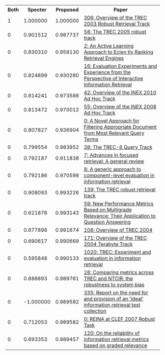 <html><table><tr>
<th>Both</th>
<th>Specter</th>
<th>Proposed</th>
<th>Paper</th>
</tr>
<tr>
<td>1</td>
<td>1.000000</td>
<td>1.000000</td>
<td><a href="https://www.semanticscholar.org/paper/844f00c907585463c2a9fe3d273f6159714d8d6d">306: Overview of the TREC 2003 Robust Retrieval Track</a></td>
</tr>
<tr>
<td>0</td>
<td>0.901512</td>
<td>0.987737</td>
<td><a href="https://www.semanticscholar.org/paper/4a516095f91364db4d0dea01e9c2576000dd7a02">58: The TREC 2005 robust track</a></td>
</tr>
<tr>
<td>0</td>
<td>0.830310</td>
<td>0.958130</td>
<td><a href="https://www.semanticscholar.org/paper/c74a0a079a90c1a9c55fe9e90c2505c586c2362c">2: An Active Learning Approach to Ecien tly Ranking Retrieval Engines</a></td>
</tr>
<tr>
<td>0</td>
<td>0.824899</td>
<td>0.930280</td>
<td><a href="https://www.semanticscholar.org/paper/3dd96d65f1cdd1b4147439ff5bbaedec208ae2e0">16: Evaluation Experiments and Experience from the Perspective of Interactive Information Retrieval</a></td>
</tr>
<tr>
<td>0</td>
<td>0.814241</td>
<td>0.973588</td>
<td><a href="https://www.semanticscholar.org/paper/c35a18a8d370621875094940f8b50595d8fff2aa">42: Overview of the INEX 2010 Ad Hoc Track</a></td>
</tr>
<tr>
<td>0</td>
<td>0.813472</td>
<td>0.970012</td>
<td><a href="https://www.semanticscholar.org/paper/e24c18a38e8e3f2ff6896a89a457324e51b175a6">55: Overview of the INEX 2008 Ad Hoc Track</a></td>
</tr>
<tr>
<td>0</td>
<td>0.807827</td>
<td>0.936904</td>
<td><a href="https://www.semanticscholar.org/paper/a8900c859824e0d8a5339953be02fb0c426c70dc">0: A Novel Approach for Filtering Appropriate Document from Most Relevant Query Terms</a></td>
</tr>
<tr>
<td>0</td>
<td>0.799554</td>
<td>0.983952</td>
<td><a href="https://www.semanticscholar.org/paper/88ab65123f2a842ac8f8843dbd76b62e226b91cb">38: The TREC-8 Query Track</a></td>
</tr>
<tr>
<td>0</td>
<td>0.792187</td>
<td>0.911838</td>
<td><a href="https://www.semanticscholar.org/paper/7758fec81137db2d6981b5bd7e4ba6419ef9bcd2">7: Advances in focused retrieval: A general review</a></td>
</tr>
<tr>
<td>0</td>
<td>0.792186</td>
<td>0.970598</td>
<td><a href="https://www.semanticscholar.org/paper/f195c3ae86143f71c08a26f61c79e6423ad740bc">8: A generic approach to component-level evaluation in information retrieval</a></td>
</tr>
<tr>
<td>0</td>
<td>0.908093</td>
<td>0.993226</td>
<td><a href="https://www.semanticscholar.org/paper/278b4ad41f54f753439c2485af147ee6635cec27">139: The TREC robust retrieval track</a></td>
</tr>
<tr>
<td>0</td>
<td>0.621878</td>
<td>0.993143</td>
<td><a href="https://www.semanticscholar.org/paper/6ed8b5935be55fdc0eb2756fc376f73e098cbd39">59: New Performance Metrics Based on Multigrade Relevance: Their Application to Question Answering</a></td>
</tr>
<tr>
<td>0</td>
<td>0.677898</td>
<td>0.991674</td>
<td><a href="https://www.semanticscholar.org/paper/6f8013abcc16286a15c08c4dfdbde9cdd011b3e8">108: Overview of TREC 2004</a></td>
</tr>
<tr>
<td>0</td>
<td>0.690617</td>
<td>0.990669</td>
<td><a href="https://www.semanticscholar.org/paper/2f83032897feb709ad4103828bbc98a7d84af3e8">171: Overview of the TREC 2004 Terabyte Track</a></td>
</tr>
<tr>
<td>0</td>
<td>0.595848</td>
<td>0.990133</td>
<td><a href="https://www.semanticscholar.org/paper/88fbf478fd5d0baa2c1d5cc6d0b7daea38893a89">1020: TREC: Experiment and evaluation in information retrieval</a></td>
</tr>
<tr>
<td>0</td>
<td>0.688893</td>
<td>0.989761</td>
<td><a href="https://www.semanticscholar.org/paper/007165fe06a9ffcc67263dfe70f06b0ec0f09e2b">28: Comparing metrics across TREC and NTCIR: the robustness to system bias</a></td>
</tr>
<tr>
<td>0</td>
<td>-1.000000</td>
<td>0.989592</td>
<td><a href="https://www.semanticscholar.org/paper/d186905f1c8a1150d5af136f5e46b6e180a226d9">335: Report on the need for and provision of an 'ideal' information retrieval test collection</a></td>
</tr>
<tr>
<td>0</td>
<td>0.712053</td>
<td>0.989582</td>
<td><a href="https://www.semanticscholar.org/paper/bb6f243ba257088fa052ef27fe71afc32427134d">0: REINA at CLEF 2007 Robust Task</a></td>
</tr>
<tr>
<td>0</td>
<td>0.693353</td>
<td>0.989457</td>
<td><a href="https://www.semanticscholar.org/paper/b78b5538be2cc2291dbbe4ecfd049b95805e7ed9">120: On the reliability of information retrieval metrics based on graded relevance</a></td>
</tr>
</table></html>
